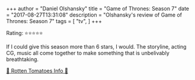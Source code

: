 +++
author = "Daniel Olshansky"
title = "Game of Thrones: Season 7"
date = "2017-08-27T13:31:08"
description = "Olshansky's review of Game of Thrones: Season 7"
tags = [
    "tv",
]
+++

Rating: ⭐⭐⭐⭐⭐

If I could give this season more than 6 stars, I would. The storyline, acting CG, music all come together to make something that is unbelivably breathtaking.

[🍅 Rotten Tomatoes Info 🍅](https://www.rottentomatoes.com//tv/game_of_thrones/s07)
